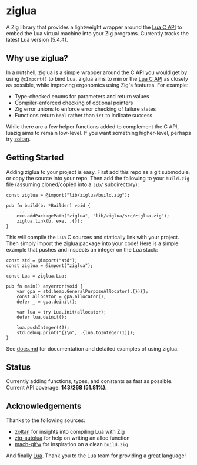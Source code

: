 # ziglua

A Zig library that provides a lightweight wrapper around the [Lua C API](https://www.lua.org/manual/5.4/manual.html#4) to embed the Lua virtual machine into your Zig programs. Currently tracks the latest Lua version (5.4.4).

## Why use ziglua?

In a nutshell, ziglua is a simple wrapper around the C API you would get by using `@cImport()` to bind Lua. ziglua aims to mirror the [Lua C API](https://www.lua.org/manual/5.4/manual.html#4) as closely as possible, while improving ergonomics using Zig's features. For example:

* Type-checked enums for parameters and return values
* Compiler-enforced checking of optional pointers
* Zig error unions to enforce error checking of failure states
* Functions return `bool` rather than `int` to indicate success

While there are a few helper functions added to complement the C API, luazig aims to remain low-level. If you want something higher-level, perhaps try [zoltan](https://github.com/ranciere/zoltan).

## Getting Started

Adding ziglua to your project is easy. First add this repo as a git submodule, or copy the source into your repo. Then add the following to your `build.zig` file (assuming cloned/copied into a `lib/` subdirectory):

```zig
const ziglua = @import("lib/ziglua/build.zig");

pub fn build(b: *Builder) void {
    ...
    exe.addPackagePath("ziglua", "lib/ziglua/src/ziglua.zig");
    ziglua.link(b, exe, .{});
}
```

This will compile the Lua C sources and statically link with your project. Then simply import the ziglua package into your code! Here is a simple example that pushes and inspects an integer on the Lua stack:

```zig
const std = @import("std");
const ziglua = @import("ziglua");

const Lua = ziglua.Lua;

pub fn main() anyerror!void {
    var gpa = std.heap.GeneralPurposeAllocator(.{}){};
    const allocator = gpa.allocator();
    defer _ = gpa.deinit();

    var lua = try Lua.init(allocator);
    defer lua.deinit();

    lua.pushInteger(42);
    std.debug.print("{}\n", .{lua.toInteger(1)});
}
```

See [docs.md](https://github.com/natecraddock/ziglua/blob/master/docs.md) for documentation and detailed examples of using ziglua.

## Status

Currently adding functions, types, and constants as fast as possible. Current API coverage: **143/268 (51.81%)**.

## Acknowledgements

Thanks to the following sources:

* [zoltan](https://github.com/ranciere/zoltan) for insights into compiling Lua with Zig
* [zig-autolua](https://github.com/daurnimator/zig-autolua) for help on writing an alloc function
* [mach-glfw](https://github.com/hexops/mach-glfw) for inspiration on a clean `build.zig`

And finally [Lua](https://lua.org). Thank you to the Lua team for providing a great language!

